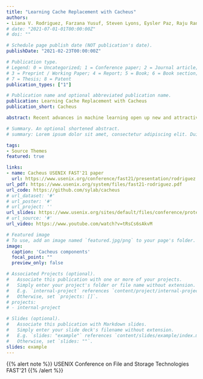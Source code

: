 ```yaml
---
title: "Learning Cache Replacement with Cacheus"
authors:
- Liana V. Rodriguez, Farzana Yusuf, Steven Lyons, Eysler Paz, Raju Rangaswami, Jason Liu, Ming Zhao and Giri Narasimhan
# date: "2021-07-01-01T00:00:00Z"
# doi: ""

# Schedule page publish date (NOT publication's date).
publishDate: "2021-02-23T00:00:00Z"

# Publication type.
# Legend: 0 = Uncategorized; 1 = Conference paper; 2 = Journal article;
# 3 = Preprint / Working Paper; 4 = Report; 5 = Book; 6 = Book section;
# 7 = Thesis; 8 = Patent
publication_types: ["1"]

# Publication name and optional abbreviated publication name.
publication: Learning Cache Replacement with Cacheus
publication_short: Cacheus

abstract: Recent advances in machine learning open up new and attractive approaches for solving classic problems in computing systems. For storage systems, cache replacement is one such problem because of its enormous impact on performance. We classify workloads as a composition of four workload primitive types—LFU-friendly, LRU-friendly, scan, and churn. We then design and evaluate CACHEUS, a new class of fully adaptive, machine-learned caching algorithms that utilize a combination of experts designed to address these workload primitive types. The experts used by CACHEUS include the state-of-the-art ARC, LIRS and LFU, and two new ones – SR-LRU, a scan-resistant version of LRU, and CR-LFU, a churn-resistant version of LFU. We evaluate CACHEUS using 17;766 simulation experiments on a collection of 329 workloads run against 6 different cache configurations. Paired t-test analysis demonstrates that CACHEUS using the newly proposed lightweight experts, SR-LRU and CR-LFU, is the most consistently performing caching algorithm across a range of workloads and cache sizes. Furthermore, CACHEUS enables augmenting state-of-the-art algorithms (e.g., LIRS, ARC) by combining it with a complementary cache replacement algorithm (e.g., LFU) to better handle a wider variety of workload primitive types.

# Summary. An optional shortened abstract.
# summary: Lorem ipsum dolor sit amet, consectetur adipiscing elit. Duis posuere tellus ac convallis placerat. Proin tincidunt magna sed ex sollicitudin condimentum.

tags:
- Source Themes
featured: true

links:
- name: Cacheus USENIX FAST'21 paper
  url: https://www.usenix.org/conference/fast21/presentation/rodriguez
url_pdf: https://www.usenix.org/system/files/fast21-rodriguez.pdf
url_code: https://github.com/sylab/cacheus
# url_dataset: '#'
# url_poster: '#'
# url_project: ''
url_slides: https://www.usenix.org/sites/default/files/conference/protected-files/fast21_slides_yusuf.pdf
# url_source: '#'
url_video: https://www.youtube.com/watch?v=tRsCs6sAkvM

# Featured image
# To use, add an image named `featured.jpg/png` to your page's folder. 
image:
  caption: 'Cacheus components'
  focal_point: ""
  preview_only: false

# Associated Projects (optional).
#   Associate this publication with one or more of your projects.
#   Simply enter your project's folder or file name without extension.
#   E.g. `internal-project` references `content/project/internal-project/index.md`.
#   Otherwise, set `projects: []`.
# projects:
# - internal-project

# Slides (optional).
#   Associate this publication with Markdown slides.
#   Simply enter your slide deck's filename without extension.
#   E.g. `slides: "example"` references `content/slides/example/index.md`.
#   Otherwise, set `slides: ""`.
slides: example
---
```


{{% alert note %}} USENIX Conference on File and Storage Technologies FAST'21 {{% /alert %}}

